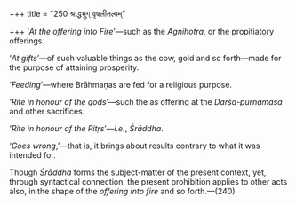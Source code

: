 +++
title = "250 श्राद्धभुग् वृषलीतल्पम्"

+++
‘*At the offering into Fire*’—such as the *Agnihotra*, or the
propitiatory offerings.

‘*At gifts*’—of such valuable things as the cow, gold and so forth—made
for the purpose of attaining prosperity.

‘*Feeding*’—where Brāhmaṇas are fed for a religious purpose.

‘*Rite in honour of the gods*’—such the as offering at the
*Darśa-pūrṇamāsa* and other sacrifices.

‘*Rite in honour of the Pitṛs*’—*i.e.*, *Śrāddha*.

‘*Goes wrong*,’—that is, it brings about results contrary to what it was
intended for.

Though *Śrāddha* forms the subject-matter of the present context, yet,
through syntactical connection, the present prohibition applies to other
acts also, in the shape of the *offering into fire* and so forth.—(240)


